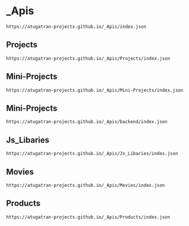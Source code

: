 # _Apis
```
https://atugatran-projects.github.io/_Apis/index.json
```


## Projects
```
https://atugatran-projects.github.io/_Apis/Projects/index.json
```

## Mini-Projects
```
https://atugatran-projects.github.io/_Apis/Mini-Projects/index.json
```

## Mini-Projects
```
https://atugatran-projects.github.io/_Apis/backend/index.json
```

## Js_Libaries
```
https://atugatran-projects.github.io/_Apis/Js_Libaries/index.json
```

## Movies
```
https://atugatran-projects.github.io/_Apis/Movies/index.json
```

## Products
```
https://atugatran-projects.github.io/_Apis/Products/index.json
```
